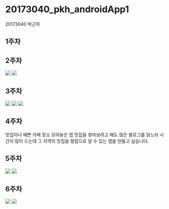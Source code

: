 # 20173040_pkh_androidApp1

20173040 박근하
## 1주차
## 2주차
<img width="" height="" src="./png/angrydog.jpg"></img>
<img width="" height="" src="./png/2_1.png"></img>

## 3주차
<img width="" height="" src="./png/3_1.png"></img>
<img width="" height="" src="./png/3_2.png"></img>
<img width="" height="" src="./png/3_3.png"></img>

## 4주차
맛집이나 예쁜 카페 장소 모아놓은 앱 
맛집을 찾아보려고 해도 많은 블로그를 읽느라 시간이 많이 드는데 그 지역의 맛집을 평점으로 알 수 있는 앱을 만들고 싶습니다.

## 5주차
<img width="" height="" src="./png/5_1.png"></img>
<img width="" height="" src="./png/5_2.png"></img>

## 6주차
<img width="" height="" src="./png/6_1.png"></img>
<img width="" height="" src="./png/6_2.png"></img>
